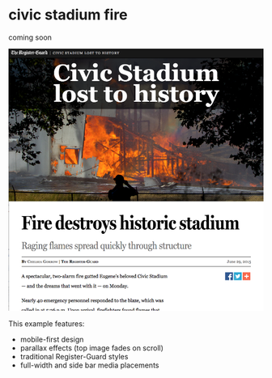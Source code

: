 # civic stadium fire

coming soon

![screenshot](https://github.com/rgpages/civic-stadium-fire/blob/gh-pages/default.png)

This example features:

* mobile-first design
* parallax effects (top image fades on scroll)
* traditional Register-Guard styles
* full-width and side bar media placements
